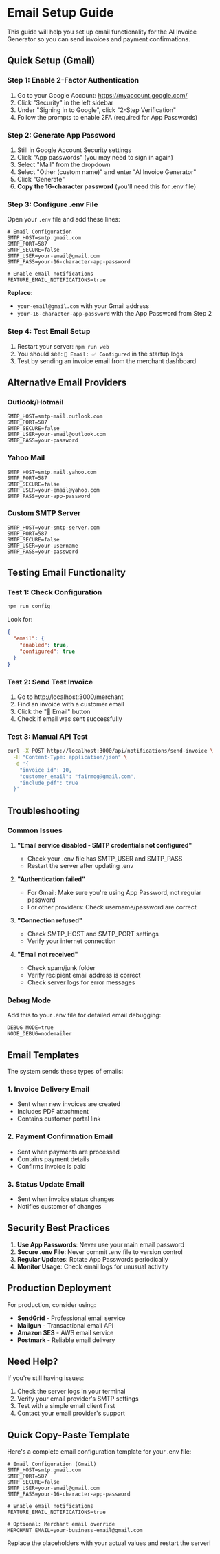 # Email Setup Guide

This guide will help you set up email functionality for the AI Invoice Generator so you can send invoices and payment confirmations.

## Quick Setup (Gmail)

### Step 1: Enable 2-Factor Authentication

1. Go to your Google Account: https://myaccount.google.com/
2. Click "Security" in the left sidebar
3. Under "Signing in to Google", click "2-Step Verification"
4. Follow the prompts to enable 2FA (required for App Passwords)

### Step 2: Generate App Password

1. Still in Google Account Security settings
2. Click "App passwords" (you may need to sign in again)
3. Select "Mail" from the dropdown
4. Select "Other (custom name)" and enter "AI Invoice Generator"
5. Click "Generate"
6. **Copy the 16-character password** (you'll need this for .env file)

### Step 3: Configure .env File

Open your `.env` file and add these lines:

```env
# Email Configuration
SMTP_HOST=smtp.gmail.com
SMTP_PORT=587
SMTP_SECURE=false
SMTP_USER=your-email@gmail.com
SMTP_PASS=your-16-character-app-password

# Enable email notifications
FEATURE_EMAIL_NOTIFICATIONS=true
```

**Replace:**
- `your-email@gmail.com` with your Gmail address
- `your-16-character-app-password` with the App Password from Step 2

### Step 4: Test Email Setup

1. Restart your server: `npm run web`
2. You should see: `📧 Email: ✅ Configured` in the startup logs
3. Test by sending an invoice email from the merchant dashboard

## Alternative Email Providers

### Outlook/Hotmail

```env
SMTP_HOST=smtp-mail.outlook.com
SMTP_PORT=587
SMTP_SECURE=false
SMTP_USER=your-email@outlook.com
SMTP_PASS=your-password
```

### Yahoo Mail

```env
SMTP_HOST=smtp.mail.yahoo.com
SMTP_PORT=587
SMTP_SECURE=false
SMTP_USER=your-email@yahoo.com
SMTP_PASS=your-app-password
```

### Custom SMTP Server

```env
SMTP_HOST=your-smtp-server.com
SMTP_PORT=587
SMTP_SECURE=false
SMTP_USER=your-username
SMTP_PASS=your-password
```

## Testing Email Functionality

### Test 1: Check Configuration

```bash
npm run config
```

Look for:
```json
{
  "email": {
    "enabled": true,
    "configured": true
  }
}
```

### Test 2: Send Test Invoice

1. Go to http://localhost:3000/merchant
2. Find an invoice with a customer email
3. Click the "📧 Email" button
4. Check if email was sent successfully

### Test 3: Manual API Test

```bash
curl -X POST http://localhost:3000/api/notifications/send-invoice \
  -H "Content-Type: application/json" \
  -d '{
    "invoice_id": 10,
    "customer_email": "fairmog@gmail.com",
    "include_pdf": true
  }'
```

## Troubleshooting

### Common Issues

1. **"Email service disabled - SMTP credentials not configured"**
   - Check your .env file has SMTP_USER and SMTP_PASS
   - Restart the server after updating .env

2. **"Authentication failed"**
   - For Gmail: Make sure you're using App Password, not regular password
   - For other providers: Check username/password are correct

3. **"Connection refused"**
   - Check SMTP_HOST and SMTP_PORT settings
   - Verify your internet connection

4. **"Email not received"**
   - Check spam/junk folder
   - Verify recipient email address is correct
   - Check server logs for error messages

### Debug Mode

Add this to your .env file for detailed email debugging:

```env
DEBUG_MODE=true
NODE_DEBUG=nodemailer
```

## Email Templates

The system sends these types of emails:

### 1. Invoice Delivery Email
- Sent when new invoices are created
- Includes PDF attachment
- Contains customer portal link

### 2. Payment Confirmation Email
- Sent when payments are processed
- Contains payment details
- Confirms invoice is paid

### 3. Status Update Email
- Sent when invoice status changes
- Notifies customer of changes

## Security Best Practices

1. **Use App Passwords**: Never use your main email password
2. **Secure .env File**: Never commit .env file to version control
3. **Regular Updates**: Rotate App Passwords periodically
4. **Monitor Usage**: Check email logs for unusual activity

## Production Deployment

For production, consider using:
- **SendGrid** - Professional email service
- **Mailgun** - Transactional email API
- **Amazon SES** - AWS email service
- **Postmark** - Reliable email delivery

## Need Help?

If you're still having issues:
1. Check the server logs in your terminal
2. Verify your email provider's SMTP settings
3. Test with a simple email client first
4. Contact your email provider's support

## Quick Copy-Paste Template

Here's a complete email configuration template for your .env file:

```env
# Email Configuration (Gmail)
SMTP_HOST=smtp.gmail.com
SMTP_PORT=587
SMTP_SECURE=false
SMTP_USER=your-email@gmail.com
SMTP_PASS=your-16-character-app-password

# Enable email notifications
FEATURE_EMAIL_NOTIFICATIONS=true

# Optional: Merchant email override
MERCHANT_EMAIL=your-business-email@gmail.com
```

Replace the placeholders with your actual values and restart the server!